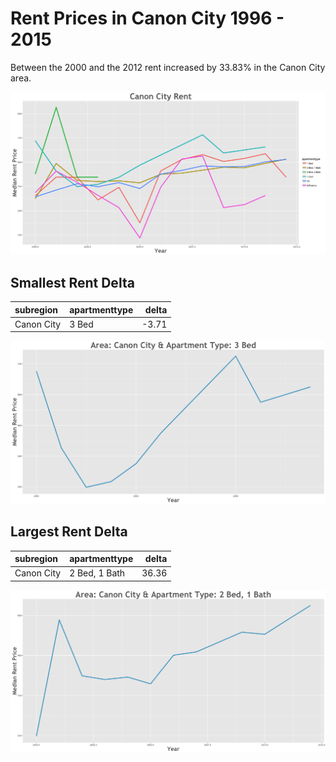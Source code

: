 Rent Prices in Canon City 1996 - 2015
================

Between the 2000 and the 2012 rent increased by 33.83% in the Canon City area.

![](../images/canoncity.png)

Smallest Rent Delta
-------------------

| subregion  | apartmenttype |  delta|
|:-----------|:--------------|------:|
| Canon City | 3 Bed         |  -3.71|

![](../images/rentDecrease/canoncity.png)

Largest Rent Delta
------------------

| subregion  | apartmenttype |  delta|
|:-----------|:--------------|------:|
| Canon City | 2 Bed, 1 Bath |  36.36|

![](../images/rentIncrease/canoncity.png)
